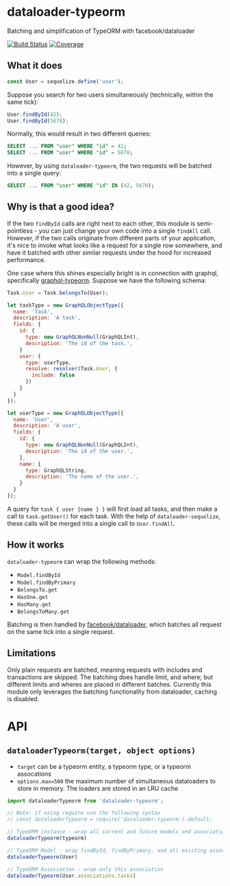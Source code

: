 # dataloader-typeorm
Batching and simplification of TypeORM with facebook/dataloader

[![Build Status](https://circleci.com/gh/lucianlature/dataloader-typeorm.svg)](https://circleci.com/gh/lucianlature/dataloader-typeorm)
[![Coverage](https://codecov.io/gh/lucianlature/dataloader-typeorm/branch/master/graph/badge.svg)](https://codecov.io/gh/lucianlature/dataloader-typeorm)

## What it does
```js
const User = sequelize.define('user');
```

Suppose you search for two users simultaneously (technically, within the same tick):

```js
User.findById(42);
User.findById(5678);
```

Normally, this would result in two different queries:

```sql
SELECT ... FROM "user" WHERE "id" = 42;
SELECT ... FROM "user" WHERE "id" = 5678;
```

However, by using `dataloader-typeorm`, the two requests will be batched into a single query:

```sql
SELECT ... FROM "user" WHERE "id" IN (42, 5678);
```

## Why is that a good idea?

If the two `findById` calls are right next to each other, this module is semi-pointless - you
can just change your own code into a single `findAll` call. However, if the two calls originate
from different parts of your application, it's nice to invoke what looks like a request for a
single row somewhere, and have it batched with other similar requests under the hood for increased
performance.

One case where this shines especially bright is in connection with graphql, specifically [graphql-typeorm](https://github.com/lucianlature/graphql-typeorm).
Suppose we have the following schema:

```js
Task.User = Task.belongsTo(User);

let taskType = new GraphQLObjectType({
  name: 'Task',
  description: 'A task',
  fields: {
    id: {
      type: new GraphQLNonNull(GraphQLInt),
      description: 'The id of the task.',
    }
    user: {
      type: userType,
      resolve: resolver(Task.User, {
        include: false
      })
    }
  }
});

let userType = new GraphQLObjectType({
  name: 'User',
  description: 'A user',
  fields: {
    id: {
      type: new GraphQLNonNull(GraphQLInt),
      description: 'The id of the user.',
    },
    name: {
      type: GraphQLString,
      description: 'The name of the user.',
    }
  }
});
```

A query for `task { user {name } }` will first load all tasks, and then make a call to `task.getUser()` for each task.
With the help of `dataloader-sequelize`, these calls will be merged into a single call to `User.findAll`.

## How it works

`dataloader-typeorm` can wrap the following methods:

* `Model.findById`
* `Model.findByPrimary`
* `BelongsTo.get`
* `HasOne.get`
* `HasMany.get`
* `BelongsToMany.get`

Batching is then handled by [facebook/dataloader](https://github.com/facebook/dataloader), which batches all request
on the same tick into a single request.

## Limitations

Only plain requests are batched, meaning requests with includes and transactions are skipped. The
batching does handle limit, and where; but different limits and wheres are placed in different batches. Currently this module only leverages
the batching functionality from dataloader, caching is disabled.

# API
## `dataloaderTypeorm(target, object options)`
* `target` can be a typeorm entity, a typeorm type, or a typeorm assocations
* `options.max=500` the maximum number of simultaneous dataloaders to store in memory. The loaders are stored in an LRU cache

```js
import dataloaderTypeorm from 'dataloader-typeorm';

// Note: if using require use the following syntax
// const dataloaderTypeorm = require('dataloader-typeorm').default;

// TypeORM instance - wrap all current and future models and associations
dataloaderTypeorm(typeorm)

// TypeORM Model - wrap findById, findByPrimary, and all existing associations
dataloaderTypeorm(User)

// TypeORM Association - wrap only this association
dataloaderTypeorm(User.associations.tasks)
```
